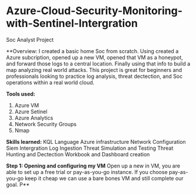 # Azure-Cloud-Security-Monitoring-with-Sentinel-Intergration
Soc Analyst Project 

**Overview: I created a basic home Soc from scratch. Using created a Azure subcription, opened up a new VM, opened that VM as a honeypot, and forward those logs to a central location. Finally using that info to build a map analyzing real world attacks. This project is great for beginners and professionals looking to practice log analysis, threat dectection, and Soc operations within a real world cloud.

**Tools used:**
1) Azure VM
2) Azure Setinel
3) Azure Analytics
4) Network Security Groups
5) Nmap

**Skills learned:**
KQL Language
Azure infrastructure
Network Configuration
Siem Intergration
Log Ingestion
Threat Simulation and Testing
Threat Hunting and Dectection
Workbook and Dashboard creation

**Step 1: Opening and configuring my VM**
Open up a new in VM, you are able to set up a free trial or pay-as-you-go instance. If you choose pay-as-you-go keep it cheap we can use a bare bones VM and still complete our goal. P**
